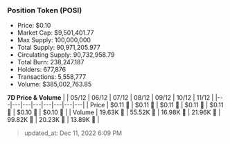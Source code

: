 
  ### Position Token (POSI)
  - Price: $0.10
  - Market Cap: $9,501,401.77
  - Max Supply: 100,000,000
  - Total Supply: 90,971,205.977
  - Circulating Supply: 90,732,958.79
  - Total Burn: 238,247.187
  - Holders: 677,876
  - Transactions: 5,558,777
  - Volume: $385,002,763.85

  **7D Price & Volume**
  | | 05&#x2F;12 | 06&#x2F;12 | 07&#x2F;12 | 08&#x2F;12 | 09&#x2F;12 | 10&#x2F;12 | 11&#x2F;12 |
  |---|---|---|---|---|---|---|---|
  | Price | $0.11 🚀 | $0.11 🔻 | $0.11 🔻 | $0.11 🔻 | $0.11 🔻 | $0.10 🔻 | $0.10 🚀 |
  | Volume | 19.63K 🔻 | 55.52K 🚀 | 16.98K 🔻 | 21.96K 🚀 | 99.82K 🚀 | 20.23K 🔻 | 13.89K 🔻 |

  > updated_at: Dec 11, 2022 6:09 PM

